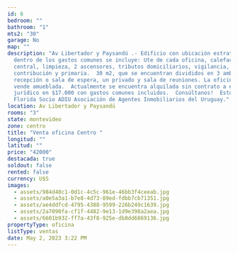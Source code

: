 ```yaml
---
id: 6
bedroom: ""
bathroom: "1"
mts2: "30"
garage: No
map: ""
description: "Av Libertador y Paysandú .- Edificio con ubicación estratégica,
  dentro de los gastos comunes se incluye: Ute de cada oficina, calefacción
  central, limpieza, 2 ascensores, tributos domiciliarios, vigilancia,
  contribución y primaria.  30 m2, que se encuentran divididos en 3 ambientes,
  recepción o sala de espera, un privado y sala de reuniones. La oficina se
  vende amueblada.  Actualmente se encuentra alquilada sin contrato a estudio
  jurídico en $17.000 con gastos comunes incluidos.  Consúltanos!  Estudio
  Florida Socio ADIU Asociación de Agentes Inmobiliarios del Uruguay."
location: Av Libertador y Paysandú
rooms: "3"
state: montevideo
zone: centro
title: "Venta oficina Centro "
longitud: ""
latitud: ""
price: "42000"
destacada: true
soldout: false
rented: false
currency: U$S
images:
  - assets/984d40c1-0d1c-4c5c-961e-46bb3f4ceeab.jpg
  - assets/a0e5a3a1-b7e8-4d73-89ed-fdbb7cb71351.jpg
  - assets/ae4ddfcd-4795-4388-9599-226b249c1639.jpg
  - assets/2a7090fa-cf1f-4482-9e13-1d9e398a2aea.jpg
  - assets/6601b932-ff7a-43f8-925e-db8dd6869136.jpg
propertyType: oficina
listType: ventas
date: May 2, 2023 3:22 PM
---
```

